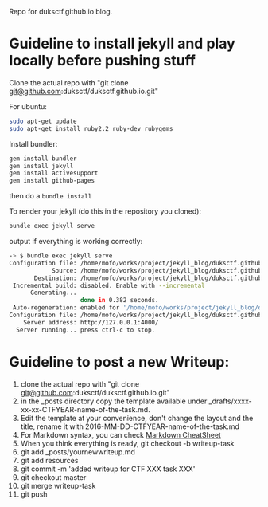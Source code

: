 Repo for duksctf.github.io blog.

# Guideline to install jekyll and play locally before pushing stuff

Clone the actual repo with "git clone git@github.com:duksctf/duksctf.github.io.git"

For ubuntu:

```bash
sudo apt-get update
sudo apt-get install ruby2.2 ruby-dev rubygems
```
Install bundler:

```bash
gem install bundler
gem install jekyll
gem install activesupport
gem install github-pages
```

then do a ` bundle install `

To render your jekyll (do this in the repository you cloned):

```bash
bundle exec jekyll serve
```

output if everything is working correctly:

```bash
-> $ bundle exec jekyll serve                                                 
Configuration file: /home/mofo/works/project/jekyll_blog/duksctf.github.io/_config.yml
            Source: /home/mofo/works/project/jekyll_blog/duksctf.github.io
       Destination: /home/mofo/works/project/jekyll_blog/duksctf.github.io/_site
 Incremental build: disabled. Enable with --incremental
      Generating... 
                    done in 0.382 seconds.
 Auto-regeneration: enabled for '/home/mofo/works/project/jekyll_blog/duksctf.github.io'
Configuration file: /home/mofo/works/project/jekyll_blog/duksctf.github.io/_config.yml
    Server address: http://127.0.0.1:4000/
  Server running... press ctrl-c to stop.

```

# Guideline to post a new Writeup:

1. clone the actual repo with "git clone git@github.com:duksctf/duksctf.github.io.git"
2. in the _posts directory copy the template available under _drafts/xxxx-xx-xx-CTFYEAR-name-of-the-task.md.
3. Edit the template at your convenience, don't change the layout and the
   title, rename it with 2016-MM-DD-CTFYEAR-name-of-the-task.md 
4. For Markdown syntax, you can check [Markdown CheatSheet](https://github.com/adam-p/markdown-here/wiki/Markdown-Cheatsheet)
5. When you think everything is ready, git checkout -b writeup-task
6. git add _posts/yournewwriteup.md
6. git add resources
7. git commit -m 'added writeup for CTF XXX task XXX'
8. git checkout master
9. git merge writeup-task
10. git push
